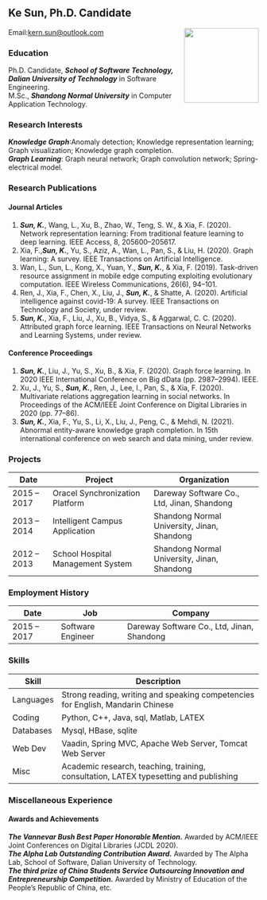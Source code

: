 ## Ke Sun, Ph.D. Candidate 
Email:kern.sun@outlook.com
<img  src="https://avatars.githubusercontent.com/u/5476963?v=4" width = "150" align='right'/>

### Education
Ph.D. Candidate, ***School of Software Technology, Dalian University of Technology*** in Software
Engineering.<br>
M.Sc., ***Shandong Normal University*** in Computer Application Technology.


### Research Interests
***Knowledge Graph***:Anomaly detection; Knowledge representation learning; Graph visualization;
Knowledge graph completion.<br>
***Graph Learning***: Graph neural network; Graph convolution network; Spring-electrical model.

### Research Publications

#### Journal Articles
1. ***Sun, K.***, Wang, L., Xu, B., Zhao, W., Teng, S. W., & Xia, F. (2020). Network representation learning:
From traditional feature learning to deep learning. IEEE Access, 8, 205600–205617.<br>
2. Xia, F.,***Sun, K.***, Yu, S., Aziz, A., Wan, L., Pan, S., & Liu, H. (2020). Graph learning: A survey. IEEE
Transactions on Artificial Intelligence.<br>
3. Wan, L., Sun, L., Kong, X., Yuan, Y., ***Sun, K.***, & Xia, F. (2019). Task-driven resource assignment in mobile
edge computing exploiting evolutionary computation. IEEE Wireless Communications, 26(6), 94–101.
4. Ren, J., Xia, F., Chen, X., Liu, J., ***Sun, K.***, & Shatte, A. (2020). Artificial intelligence against covid-19: A
survey. IEEE Transactions on Technology and Society, under review.
5. ***Sun, K.***, Xia, F., Liu, J., Xu, B., Vidya, S., & Aggarwal, C. C. (2020). Attributed graph force learning. IEEE Transactions on Neural Networks and Learning Systems, under review.

#### Conference Proceedings
1. ***Sun, K.***, Liu, J., Yu, S., Xu, B., & Xia, F. (2020). Graph force learning. In 2020 IEEE International Conference
on Big dData (pp. 2987–2994). IEEE.<br>
2. Xu, J., Yu, S., ***Sun, K.***, Ren, J., Lee, I., Pan, S., & Xia, F. (2020). Multivariate relations aggregation learning
in social networks. In Proceedings of the ACM/IEEE Joint Conference on Digital Libraries in 2020 (pp. 77–86).
3. ***Sun, K.***, Xia, F., Yu, S., Li, X., Liu, J., Peng, C., & Mehdi, N. (2021). Abnormal entity-aware knowledge
graph completion. In 15th international conference on web search and data mining, under review.

### Projects

|  Date   | Project  | Organization |
|---|---|---|
| 2015 – 2017 |Oracel Synchronization Platform|Dareway Software Co., Ltd, Jinan, Shandong|
| 2013 – 2014  | Intelligent Campus Application | Shandong Normal University, Jinan, Shandong    |
| 2012 – 2013  | School Hospital Management System|  Shandong Normal University, Jinan, Shandong   |

### Employment History

|  Date   | Job  | Company |
| ---  | ---  | ---|
|2015 – 2017|Software Engineer|Dareway Software Co., Ltd, Jinan, Shandong|

### Skills

|  Skill   | Description  |
|  ---  | ---|
|Languages|Strong reading, writing and speaking competencies for English, Mandarin Chinese|
|Coding|Python, C++, Java, sql, Matlab, LATEX|
|Databases|Mysql, HBase, sqlite|
|Web Dev|Vaadin, Spring MVC, Apache Web Server, Tomcat Web Server|
|Misc|Academic research, teaching, training, consultation, LATEX typesetting and publishing|

### Miscellaneous Experience

#### Awards and Achievements
***The Vannevar Bush Best Paper Honorable Mention.*** Awarded by ACM/IEEE Joint Conferences on Digital Libraries (JCDL 2020).<br>
***The Alpha Lab Outstanding Contribution Award.*** Awarded by The Alpha Lab, School of Software, Dalian University of Technology.<br>
***The third prize of China Students Service Outsourcing Innovation and Entrepreneurship Competition.*** Awarded by Ministry of Education of the People’s Republic of China, etc.




